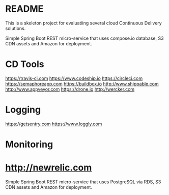 README
======

This is a skeleton project for evaluatiing several cloud Continuous Delivery solutions.

Simple Spring Boot REST micro-service that uses compose.io database, S3 CDN assets and Amazon for deployment. 

# CD Tools

https://travis-ci.com
https://www.codeship.io
https://circleci.com
https://semaphoreapp.com
https://buildbox.io
http://www.shippable.com
http://www.appveyor.com
https://drone.io
http://wercker.com

# Logging

https://getsentry.com
https://www.loggly.com

# Monitoring

http://newrelic.com
=======
Simple Spring Boot REST micro-service that uses PostgreSQL via RDS, S3 CDN assets and Amazon for deployment. 

